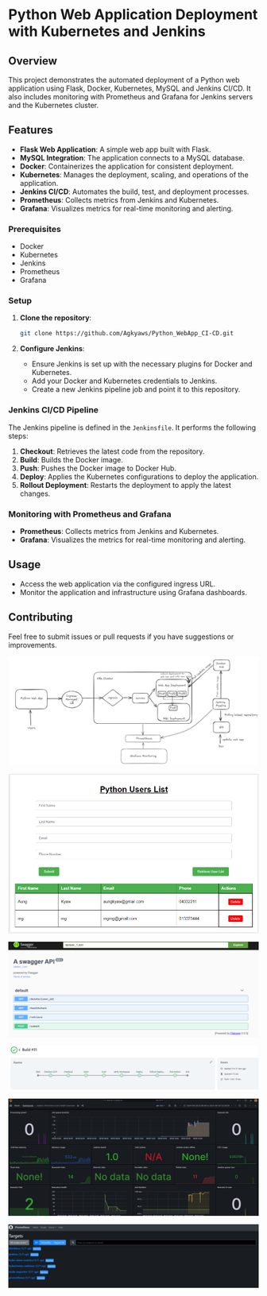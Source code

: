 # Python Web Application Deployment with Kubernetes and Jenkins

## Overview

This project demonstrates the automated deployment of a Python web application using Flask, Docker, Kubernetes, MySQL and Jenkins CI/CD. It also includes monitoring with Prometheus and Grafana for Jenkins servers and the Kubernetes cluster.

## Features

- **Flask Web Application**: A simple web app built with Flask.
- **MySQL Integration**: The application connects to a MySQL database.
- **Docker**: Containerizes the application for consistent deployment.
- **Kubernetes**: Manages the deployment, scaling, and operations of the application.
- **Jenkins CI/CD**: Automates the build, test, and deployment processes.
- **Prometheus**: Collects metrics from Jenkins and Kubernetes.
- **Grafana**: Visualizes metrics for real-time monitoring and alerting.

### Prerequisites

- Docker
- Kubernetes
- Jenkins
- Prometheus
- Grafana

### Setup

1. **Clone the repository**:
    ```sh
    git clone https://github.com/Agkyaws/Python_WebApp_CI-CD.git
    ```

2. **Configure Jenkins**:
    - Ensure Jenkins is set up with the necessary plugins for Docker and Kubernetes.
    - Add your Docker and Kubernetes credentials to Jenkins.
    - Create a new Jenkins pipeline job and point it to this repository.

### Jenkins CI/CD Pipeline

The Jenkins pipeline is defined in the `Jenkinsfile`. It performs the following steps:
1. **Checkout**: Retrieves the latest code from the repository.
2. **Build**: Builds the Docker image.
3. **Push**: Pushes the Docker image to Docker Hub.
4. **Deploy**: Applies the Kubernetes configurations to deploy the application.
5. **Rollout Deployment**: Restarts the deployment to apply the latest changes.

### Monitoring with Prometheus and Grafana

- **Prometheus**: Collects metrics from Jenkins and Kubernetes.
- **Grafana**: Visualizes the metrics for real-time monitoring and alerting.

## Usage

- Access the web application via the configured ingress URL.
- Monitor the application and infrastructure using Grafana dashboards.

## Contributing

Feel free to submit issues or pull requests if you have suggestions or improvements.

![Alt text](https://github.com/Agkyaws/Python_WebApp_CI-CD/blob/main/img/Python%20DevOps%20project.jpg)

![Alt text](https://github.com/Agkyaws/Python_WebApp_CI-CD/blob/main/img/python%20web.png)

![Alt text](https://github.com/Agkyaws/Python_WebApp_CI-CD/blob/main/img/webapp%20swagger.png)

![Alt text](https://github.com/Agkyaws/Python_WebApp_CI-CD/blob/main/img/Jenkins%20Pipeline.png)

![Alt text](https://github.com/Agkyaws/Python_WebApp_CI-CD/blob/main/img/jenkins%20monitor.png)

![Alt text](https://github.com/Agkyaws/Python_WebApp_CI-CD/blob/main/img/prometheus.png)




